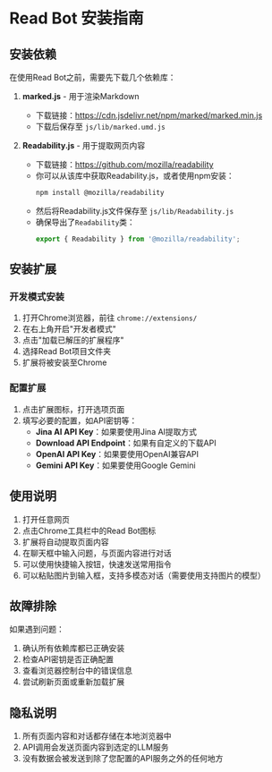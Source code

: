 # Read Bot 安装指南

## 安装依赖

在使用Read Bot之前，需要先下载几个依赖库：

1. **marked.js** - 用于渲染Markdown
   - 下载链接：https://cdn.jsdelivr.net/npm/marked/marked.min.js
   - 下载后保存至 `js/lib/marked.umd.js`

2. **Readability.js** - 用于提取网页内容
   - 下载链接：https://github.com/mozilla/readability
   - 你可以从该库中获取Readability.js，或者使用npm安装：
     ```bash
     npm install @mozilla/readability
     ```
   - 然后将Readability.js文件保存至 `js/lib/Readability.js`
   - 确保导出了`Readability`类：
     ```javascript
     export { Readability } from '@mozilla/readability';
     ```

## 安装扩展

### 开发模式安装

1. 打开Chrome浏览器，前往 `chrome://extensions/`
2. 在右上角开启"开发者模式"
3. 点击"加载已解压的扩展程序"
4. 选择Read Bot项目文件夹
5. 扩展将被安装至Chrome

### 配置扩展

1. 点击扩展图标，打开选项页面
2. 填写必要的配置，如API密钥等：
   - **Jina AI API Key**：如果要使用Jina AI提取方式
   - **Download API Endpoint**：如果有自定义的下载API
   - **OpenAI API Key**：如果要使用OpenAI兼容API
   - **Gemini API Key**：如果要使用Google Gemini

## 使用说明

1. 打开任意网页
2. 点击Chrome工具栏中的Read Bot图标
3. 扩展将自动提取页面内容
4. 在聊天框中输入问题，与页面内容进行对话
5. 可以使用快捷输入按钮，快速发送常用指令
6. 可以粘贴图片到输入框，支持多模态对话（需要使用支持图片的模型）

## 故障排除

如果遇到问题：

1. 确认所有依赖库都已正确安装
2. 检查API密钥是否正确配置
3. 查看浏览器控制台中的错误信息
4. 尝试刷新页面或重新加载扩展

## 隐私说明

1. 所有页面内容和对话都存储在本地浏览器中
2. API调用会发送页面内容到选定的LLM服务
3. 没有数据会被发送到除了您配置的API服务之外的任何地方 